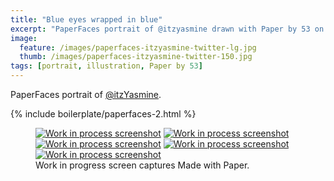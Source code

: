 ```yaml
---
title: "Blue eyes wrapped in blue"
excerpt: "PaperFaces portrait of @itzyasmine drawn with Paper by 53 on an iPad."
image: 
  feature: /images/paperfaces-itzyasmine-twitter-lg.jpg
  thumb: /images/paperfaces-itzyasmine-twitter-150.jpg
tags: [portrait, illustration, Paper by 53]
---
```


PaperFaces portrait of [@itzYasmine](http://twitter.com/itzYasmine).

{% include boilerplate/paperfaces-2.html %}

<figure class="third">
	<a href="{{ site.url }}/images/paperfaces-itzyasmine-process-1-lg.jpg"><img src="{{ site.url }}/images/paperfaces-itzyasmine-process-1-600.jpg" alt="Work in process screenshot"></a>
	<a href="{{ site.url }}/images/paperfaces-itzyasmine-process-2-lg.jpg"><img src="{{ site.url }}/images/paperfaces-itzyasmine-process-2-600.jpg" alt="Work in process screenshot"></a>
	<a href="{{ site.url }}/images/paperfaces-itzyasmine-process-3-lg.jpg"><img src="{{ site.url }}/images/paperfaces-itzyasmine-process-3-600.jpg" alt="Work in process screenshot"></a>
	<a href="{{ site.url }}/images/paperfaces-itzyasmine-process-4-lg.jpg"><img src="{{ site.url }}/images/paperfaces-itzyasmine-process-4-600.jpg" alt="Work in process screenshot"></a>
	<a href="{{ site.url }}/images/paperfaces-itzyasmine-process-5-lg.jpg"><img src="{{ site.url }}/images/paperfaces-itzyasmine-process-5-600.jpg" alt="Work in process screenshot"></a>
	<figcaption>Work in progress screen captures Made with Paper.</figcaption>
</figure>